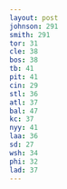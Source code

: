 ```yaml
---
layout: post
johnson: 291
smith: 291
tor: 31
cle: 38
bos: 38
tb: 41
pit: 41
cin: 29
stl: 36
atl: 37
bal: 47
kc: 37
nyy: 41
laa: 36
sd: 27
wsh: 34
phi: 32
lad: 37
---
```

